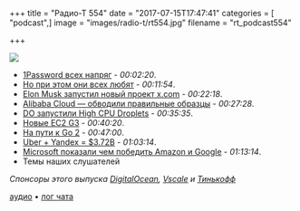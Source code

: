 +++
title = "Радио-Т 554"
date = "2017-07-15T17:47:41"
categories = [ "podcast",]
image = "images/radio-t/rt554.jpg"
filename = "rt_podcast554"

+++

![](https://radio-t.com/images/radio-t/rt554.jpg)

- [1Password всех напряг](https://www.cyberscoop.com/1password-subscription-no-local-machine-storage/) - *00:02:20*.
- [Но при этом они всех любят](https://blog.agilebits.com/2017/07/13/why-we-love-1password-memberships/) - *00:11:54*.
- [Elon Musk запустил новый проект x.com](http://mashable.com/2017/07/14/x-elon-musk-website/) - *00:22:18*.
- [Alibaba Cloud — обводили правильные образцы](https://www.alibabacloud.com/why-alibaba-cloud?spm=a3c0i.7922197.210943.1.4cfa9445TeKm8q) - *00:27:28*.
- [DO запустили High CPU Droplets](https://blog.digitalocean.com/introducing-high-cpu-droplets/?utm_medium=email) - *00:35:35*.
- [Новые  EC2 G3](https://aws.amazon.com/about-aws/whats-new/2017/07/introducing-amazon-ec2-g3-instances-the-next-generation-of-gpu-powered-instances-for-graphics-intensive-applications/?sc_channel=sm) - *00:40:20*.
- [На пути к Go 2](https://habrahabr.ru/post/333346/) - *00:47:00*.
- [Uber + Yandex = $3.72B](https://techcrunch.com/2017/07/13/uber-yandex-combine-ridesharing-and-ubereats-in-russia-in-a-3-72b-jv/) - *01:03:14*.
- [Microsoft показали чем победить Amazon и Google](http://www.businessinsider.com/microsoft-azure-stack-hybrid-cloud-released-2017-7) - *01:13:14*.
- Темы наших слушателей

*Спонсоры этого выпуска [DigitalOcean](https://do.co/radiot), [Vscale](http://bit.ly/radio-t_vscale) и [Тинькофф](http://bit.ly/tinkoff-rt2)*


[аудио](https://cdn.radio-t.com/rt_podcast554.mp3) • [лог чата](http://chat.radio-t.com/logs/radio-t-554.html)
<audio src="https://cdn.radio-t.com/rt_podcast554.mp3" preload="none"></audio>
